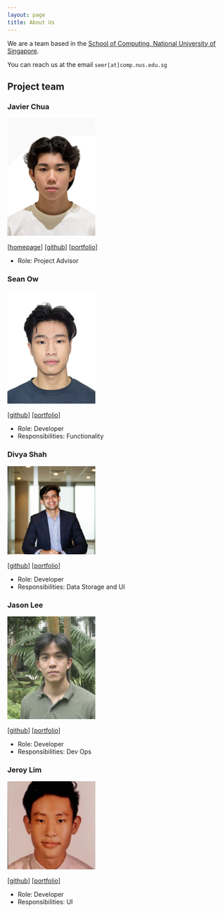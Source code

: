 ```yaml
---
layout: page
title: About Us
---
```


We are a team based in the [School of Computing, National University of Singapore](https://www.comp.nus.edu.sg).

You can reach us at the email `seer[at]comp.nus.edu.sg`

## Project team

### Javier Chua

<img src="images/javierchuaby.png" width="200px">

[[homepage](http://www.comp.nus.edu.sg/~damithch)]
[[github](https://github.com/johndoe)]
[[portfolio](team/johndoe.md)]

* Role: Project Advisor

### Sean Ow

<img src="images/seanowww.png" width="200px">

[[github](http://github.com/seanowww)]
[[portfolio](team/seanow.md)]

* Role: Developer
* Responsibilities: Functionality

### Divya Shah

<img src="images/divyashahhh.png" width="200px">

[[github](http://github.com/divyashahhh)] [[portfolio](team/johndoe.md)]

* Role: Developer
* Responsibilities: Data Storage and UI

### Jason Lee

<img src="docs/images/jasonleexc.png" width="200px">

[[github](http://github.com/jasonleexc)]
[[portfolio](team/johndoe.md)]

* Role: Developer
* Responsibilities: Dev Ops

### Jeroy Lim

<img src="images/jeroylim.png" width="200px">

[[github](http://github.com/jeroylim)]
[[portfolio](team/jeroylim.md)]

* Role: Developer
* Responsibilities: UI
